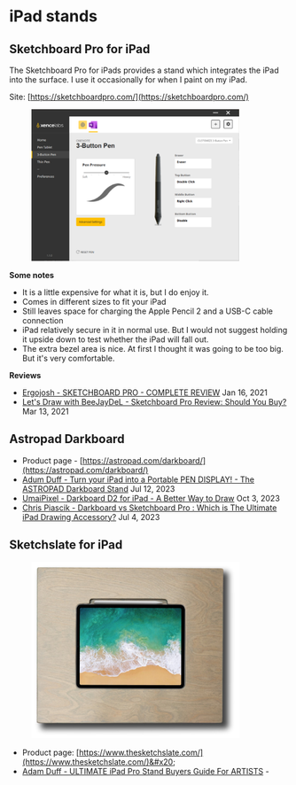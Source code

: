 # iPad stands

## Sketchboard Pro for iPad

The Sketchboard Pro for iPads provides a stand which integrates the iPad into the surface. I use it occasionally for when I paint on my iPad.

Site: [https://sketchboardpro.com/](https://sketchboardpro.com/)

<div align="left">

<figure><img src="../../.gitbook/assets/image (104).png" alt="" width="375"><figcaption></figcaption></figure>

</div>

**Some notes**

* It is a little expensive for what it is, but I do enjoy it.
* Comes in different sizes to fit your iPad
* Still leaves space for charging the Apple Pencil 2 and a USB-C cable connection
* iPad relatively secure in it in normal use. But I would not suggest holding it upside down to test whether the iPad will fall out.
* The extra bezel area is nice. At first I thought it was going to be too big. But it's very comfortable.

**Reviews**

* [Ergojosh - SKETCHBOARD PRO - COMPLETE REVIEW](https://youtu.be/G8ZyAkj9LwI) Jan 16, 2021
* [Let's Draw with BeeJayDeL - Sketchboard Pro Review: Should You Buy?](https://www.youtube.com/watch?v=gcoZ8m1pUJA) Mar 13, 2021



## Astropad Darkboard

* Product page - [https://astropad.com/darkboard/](https://astropad.com/darkboard/)  &#x20;
* [Adum Duff - Turn your iPad into a Portable PEN DISPLAY! - The ASTROPAD Darkboard Stand](https://www.youtube.com/watch?v=xoBbskGIExU) Jul 12, 2023&#x20;
* [UmaiPixel - Darkboard D2 for iPad - A Better Way to Draw](https://www.youtube.com/watch?v=fhMmJJcqzWs) Oct 3, 2023
* [Chris Piascik - Darkboard vs Sketchboard Pro : Which is The Ultimate iPad Drawing Accessory?](https://www.youtube.com/watch?v=reNp7wKJlLk) Jul 4, 2023

## Sketchslate for iPad

<div align="left">

<figure><img src="../../.gitbook/assets/image (1) (1) (1) (1).png" alt="" width="375"><figcaption></figcaption></figure>

</div>

* Product page: [https://www.thesketchslate.com/](https://www.thesketchslate.com/)&#x20;
* [Adam Duff - ULTIMATE iPad Pro Stand Buyers Guide For ARTISTS](https://youtu.be/I4M1HzcAjEM) - &#x20;

